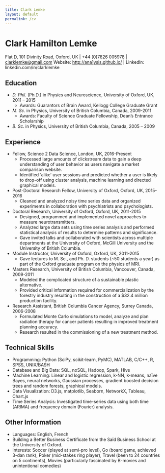 ```yaml
---
title: Clark Lemke
layout: default
permalink: /cv
---
```

# Clark Hamilton Lemke
Flat D, 101 Divinity Road, Oxford, UK | +44 (0)7826 005978 | clarklemke@gmail.com
Website: http://ana1ysis.github.io/   | LinkedIn: linkedin.com/in/clarklemke 
## Education

* *D. Phil.* (Ph.D.) in Physics and Neuroscience, University of Oxford, UK, 2011 – 2015
    * Awards: Guarantors of Brain Award, Kellogg College Graduate Grant
* *M. Sc.* in Physics, University of British Columbia, Canada, 2009-2011
    * Awards: Faculty of Science Graduate Fellowship, Dean’s Entrance Scholarship
* *B. Sc.* in Physics, University of British Columbia, Canada, 2005 – 2009

## Experience

* Fellow, Science 2 Data Science, London, UK, 2016-Present
    * Processed large amounts of clickstream data to gain a deep understanding of user behavior as users navigate a market comparison website.
    * Identified ‘alike’ user sessions and predicted whether a user is likely to drop-off using cluster analysis, machine learning and directed graphical models.
* Post-Doctoral Research Fellow, University of Oxford, Oxford, UK, 2015-2016
    * Cleaned and analyzed noisy time series data and organized experiments in collaboration with psychiatrists and psychologists.
* Doctoral Research, University of Oxford, Oxford, UK, 2011-2015
    * Designed, programmed and implemented novel approaches to measure neurotransmitters.
    * Analyzed large data sets using time series analysis and performed statistical analysis of results to determine patterns and significance.
    * Gave invited talks and collaborated with scientists across multiple departments at the University of Oxford, McGill University and the University of British Columbia.
* Module Instructor, University of Oxford, Oxford, UK, 2011-2015
    * Gave lectures to M. Sc., and Ph. D. students (~50 students a year) as part of the Oxford graduate program on the physics of MRI.
* Masters Research, University of British Columbia, Vancouver, Canada, 2009-2011
    * Modeled the complicated structure of a sustainable plastic alternative.
    * Provided critical information required for commercialization by the forestry industry resulting in the construction of a $32.4 million production facility. 
* Research Assistant, British Columbia Cancer Agency, Surrey Canada, 2006-2008
    * Formulated Monte Carlo simulations to model, analyze and plan radiation therapy for cancer patients resulting in improved treatment planning accuracy.
    * Research resulted in the commissioning of a new treatment method. 

## Technical Skills
* Programming: Python (SciPy, scikit-learn, PyMC), MATLAB, C/C++, R, SPSS, UNIX/BASH
* Database and Big Data: SQL, noSQL, Hadoop, Spark, Hive
* Machine Learning: Linear and logistic regression, k-NN, k-means, naïve Bayes, neural networks, Gaussian processes, gradient boosted decision trees and random forests, graphical models.
* Data Visualization: D3.js, matplotlib, Seaborn, NetworkX, Tableau, Chart.js
* Time Series Analysis: Investigated time-series data using both time (ARIMA) and frequency domain (Fourier) analysis.

## Other Information
* Languages: English, French
* Building a Better Business Certificate from the Saïd Business School at the University of Oxford. 
* Interests: Soccer (played at semi-pro level), Go (board game, achieved 3-dan rank), Poker (mid-stakes ring player), Travel (been to 24 countries on 5 continents), Movies (particularly fascinated by B-movies and unintentional comedies) 
